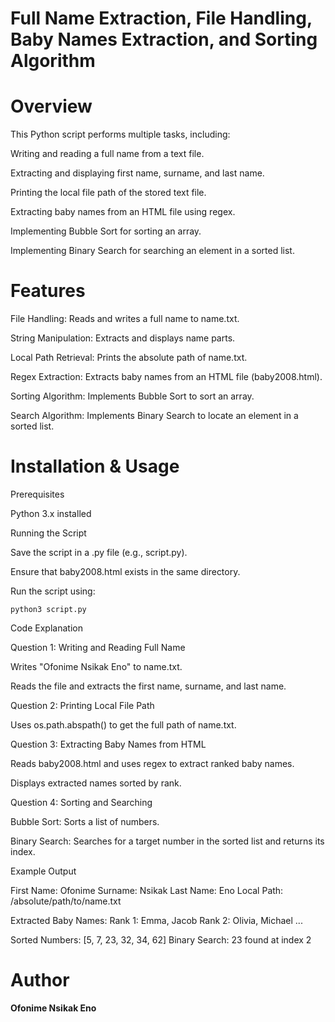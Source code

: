 # Full Name Extraction, File Handling, Baby Names Extraction, and Sorting Algorithm

# Overview

This Python script performs multiple tasks, including:

Writing and reading a full name from a text file.

Extracting and displaying first name, surname, and last name.

Printing the local file path of the stored text file.

Extracting baby names from an HTML file using regex.

Implementing Bubble Sort for sorting an array.

Implementing Binary Search for searching an element in a sorted list.

# Features

File Handling: Reads and writes a full name to name.txt.

String Manipulation: Extracts and displays name parts.

Local Path Retrieval: Prints the absolute path of name.txt.

Regex Extraction: Extracts baby names from an HTML file (baby2008.html).

Sorting Algorithm: Implements Bubble Sort to sort an array.

Search Algorithm: Implements Binary Search to locate an element in a sorted list.

# Installation & Usage

Prerequisites

Python 3.x installed

Running the Script

Save the script in a .py file (e.g., script.py).

Ensure that baby2008.html exists in the same directory.

Run the script using:

    python3 script.py

Code Explanation

Question 1: Writing and Reading Full Name

Writes "Ofonime Nsikak Eno" to name.txt.

Reads the file and extracts the first name, surname, and last name.

Question 2: Printing Local File Path

Uses os.path.abspath() to get the full path of name.txt.

Question 3: Extracting Baby Names from HTML

Reads baby2008.html and uses regex to extract ranked baby names.

Displays extracted names sorted by rank.

Question 4: Sorting and Searching

Bubble Sort: Sorts a list of numbers.

Binary Search: Searches for a target number in the sorted list and returns its index.

Example Output

First Name: Ofonime
Surname: Nsikak
Last Name: Eno
Local Path: /absolute/path/to/name.txt

Extracted Baby Names:
Rank 1: Emma, Jacob
Rank 2: Olivia, Michael
...

Sorted Numbers: [5, 7, 23, 32, 34, 62]
Binary Search: 23 found at index 2

# Author

**Ofonime Nsikak Eno**
